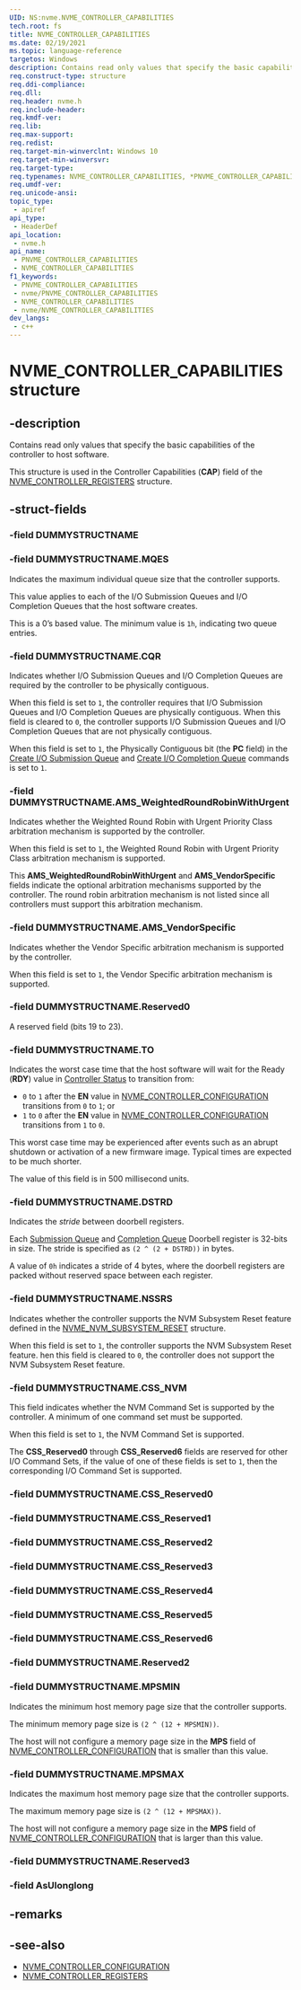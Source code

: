 ```yaml
---
UID: NS:nvme.NVME_CONTROLLER_CAPABILITIES
tech.root: fs
title: NVME_CONTROLLER_CAPABILITIES
ms.date: 02/19/2021
ms.topic: language-reference
targetos: Windows
description: Contains read only values that specify the basic capabilities of the controller to host software.
req.construct-type: structure
req.ddi-compliance: 
req.dll: 
req.header: nvme.h
req.include-header: 
req.kmdf-ver: 
req.lib: 
req.max-support: 
req.redist: 
req.target-min-winverclnt: Windows 10
req.target-min-winversvr: 
req.target-type: 
req.typenames: NVME_CONTROLLER_CAPABILITIES, *PNVME_CONTROLLER_CAPABILITIES
req.umdf-ver: 
req.unicode-ansi: 
topic_type:
 - apiref
api_type:
 - HeaderDef
api_location:
 - nvme.h
api_name:
 - PNVME_CONTROLLER_CAPABILITIES
 - NVME_CONTROLLER_CAPABILITIES
f1_keywords:
 - PNVME_CONTROLLER_CAPABILITIES
 - nvme/PNVME_CONTROLLER_CAPABILITIES
 - NVME_CONTROLLER_CAPABILITIES
 - nvme/NVME_CONTROLLER_CAPABILITIES
dev_langs:
 - c++
---
```


# NVME_CONTROLLER_CAPABILITIES structure


## -description

Contains read only values that specify the basic capabilities of the controller to host software.

This structure is used in the Controller Capabilities (**CAP**) field of the [NVME_CONTROLLER_REGISTERS](../nvme/ns-nvme-nvme_controller_registers.md) structure.

## -struct-fields

### -field DUMMYSTRUCTNAME

### -field DUMMYSTRUCTNAME.MQES

Indicates the maximum individual queue size that the controller supports.

This value applies to each of the I/O Submission Queues and I/O Completion Queues that the host software creates.

This is a 0’s based value. The minimum value is `1h`, indicating two queue entries.

### -field DUMMYSTRUCTNAME.CQR

Indicates whether I/O Submission Queues and I/O Completion Queues are required by the controller to be physically contiguous.

When this field is set to `1`, the controller requires that I/O Submission Queues and I/O Completion Queues are physically contiguous.
When this field is cleared to `0`, the controller supports I/O Submission Queues and I/O Completion Queues that are not physically contiguous.

When this field is set to `1`, the Physically Contiguous bit (the **PC** field) in the [Create I/O Submission Queue](ns-nvme-nvme_cdw11_create_io_sq.md) and [Create I/O Completion Queue](ns-nvme-nvme_cdw11_create_io_cq.md) commands is set to `1`.

### -field DUMMYSTRUCTNAME.AMS_WeightedRoundRobinWithUrgent

Indicates whether the Weighted Round Robin with Urgent Priority Class arbitration mechanism is supported by the controller.

When this field is set to `1`, the Weighted Round Robin with Urgent Priority Class arbitration mechanism is supported.

This **AMS_WeightedRoundRobinWithUrgent** and **AMS_VendorSpecific** fields indicate the optional arbitration mechanisms supported by the controller. The round robin arbitration mechanism is not listed since all controllers must support this arbitration mechanism.

### -field DUMMYSTRUCTNAME.AMS_VendorSpecific

Indicates whether the Vendor Specific arbitration mechanism is supported by the controller.

When this field is set to `1`, the Vendor Specific arbitration mechanism is supported.

### -field DUMMYSTRUCTNAME.Reserved0

A reserved field (bits 19 to 23).

### -field DUMMYSTRUCTNAME.TO

Indicates the worst case time that the host software will wait for the Ready (**RDY**) value in [Controller Status](ns-nvme-nvme_controller_status.md) to transition from:

- `0` to `1` after the **EN** value in [NVME_CONTROLLER_CONFIGURATION](ns-nvme-nvme_controller_configuration.md) transitions from `0` to `1`; or
- `1` to `0` after the **EN** value in [NVME_CONTROLLER_CONFIGURATION](ns-nvme-nvme_controller_configuration.md) transitions from `1` to `0`.

This worst case time may be experienced after events such as an abrupt shutdown or activation of a new firmware image. Typical times are expected to be much shorter.

The value of this field is in 500 millisecond units.

### -field DUMMYSTRUCTNAME.DSTRD

Indicates the *stride* between doorbell registers.

Each [Submission Queue](ns-nvme-nvme_submission_queue_tail_doorbell.md) and [Completion Queue](ns-nvme-nvme_completion_queue_head_doorbell.md) Doorbell register is 32-bits in size. The stride is specified as `(2 ^ (2 + DSTRD))` in bytes.

A value of `0h` indicates a stride of 4 bytes, where the doorbell registers are packed without reserved space between each register.

### -field DUMMYSTRUCTNAME.NSSRS

Indicates whether the controller supports the NVM Subsystem Reset feature defined in the [NVME_NVM_SUBSYSTEM_RESET](ns-nvme-nvme_nvm_subsystem_reset.md) structure.

When this field is set to `1`, the controller supports the NVM Subsystem Reset feature.
hen this field is cleared to `0`, the controller does not support the NVM Subsystem Reset feature.

### -field DUMMYSTRUCTNAME.CSS_NVM

This field indicates whether the NVM Command Set is supported by the controller. A minimum of one command set must be supported.

When this field is set to `1`, the NVM Command Set is supported.

The **CSS_Reserved0** through **CSS_Reserved6** fields are reserved for other I/O Command Sets, if the value of one of these fields is set to `1`, then the corresponding I/O Command Set is supported.

### -field DUMMYSTRUCTNAME.CSS_Reserved0

### -field DUMMYSTRUCTNAME.CSS_Reserved1

### -field DUMMYSTRUCTNAME.CSS_Reserved2

### -field DUMMYSTRUCTNAME.CSS_Reserved3

### -field DUMMYSTRUCTNAME.CSS_Reserved4

### -field DUMMYSTRUCTNAME.CSS_Reserved5

### -field DUMMYSTRUCTNAME.CSS_Reserved6

### -field DUMMYSTRUCTNAME.Reserved2

### -field DUMMYSTRUCTNAME.MPSMIN

Indicates the minimum host memory page size that the controller supports.

The minimum memory page size is `(2 ^ (12 + MPSMIN))`.

The host will not configure a memory page size in the **MPS** field of [NVME_CONTROLLER_CONFIGURATION](ns-nvme-nvme_controller_configuration.md) that is smaller than this value.

### -field DUMMYSTRUCTNAME.MPSMAX

Indicates the maximum host memory page size that the controller supports.

The maximum memory page size is `(2 ^ (12 + MPSMAX))`.

The host will not configure a memory page size in the **MPS** field of [NVME_CONTROLLER_CONFIGURATION](ns-nvme-nvme_controller_configuration.md) that is larger than this value.

### -field DUMMYSTRUCTNAME.Reserved3

### -field AsUlonglong

## -remarks

## -see-also

- [NVME_CONTROLLER_CONFIGURATION](ns-nvme-nvme_controller_configuration.md)
- [NVME_CONTROLLER_REGISTERS](../nvme/ns-nvme-nvme_controller_registers.md)

